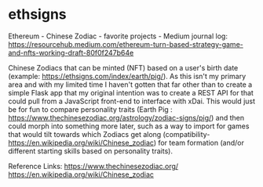 # ethsigns
Ethereum - Chinese Zodiac - favorite projects - Medium journal log: https://resourcehub.medium.com/ethereum-turn-based-strategy-game-and-nfts-working-draft-80f0f247b64e

Chinese Zodiacs that can be minted (NFT) based on a user's birth date (example: https://ethsigns.com/index/earth/pig/). As this isn't my primary area and with my limited time I haven't gotten that far other than to create a simple Flask app that my original intention was to create a REST API for that could pull from a JavaScript front-end to interface with xDai. This would just be for fun to compare personality traits (Earth Pig : https://www.thechinesezodiac.org/astrology/zodiac-signs/pig/) and then could morph into something more later, such as a way to import for games that would tilt towards which Zodiacs get along (compatibility- https://en.wikipedia.org/wiki/Chinese_zodiac)  for team formation (and/or different starting skills based on personality traits). 

Reference Links:
https://www.thechinesezodiac.org/
https://en.wikipedia.org/wiki/Chinese_zodiac

